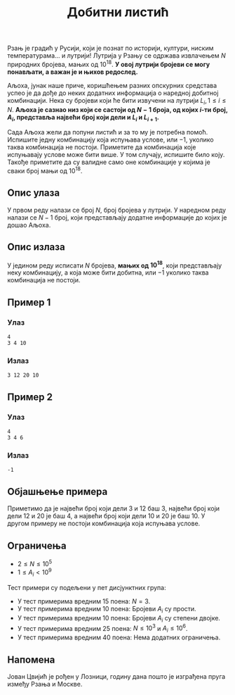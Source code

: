 ﻿---
title: Добитни листић
timelimit: 1.0 # у секундама
memlimit: 64   # y MB
owner: takprog # власник је онај ко ради на задатку
origin: # опционо (ако се зна одакле је задатак преузет, пожељно је навести извор)
tags: [] # сваки задатак може бити означен према унапред договореној листи ознака
status: KOMPLETAN # један од: "IZRADA", "PREGLED" или "KOMPLETAN".
status-date: 2024-08-15 # датум у формату YYYY-MM-DD од када је задатак у наведеном статусу
solutions:
  - name: ex0
    lang: [cpp]
    desc: ""
    tags: []
---

Рзањ је градић у Русији, који је познат по историји, култури, ниским температурама... и лутрији! Лутрија у Рзању се одржава извлачењем $N$ природних бројева, мањих од $10^{18}$. **У овој лутрији бројеви се могу понављати, а важан је и њихов редослед.**


Аљоха, јунак наше приче, коришћењем разних опскурних средстава успео је да дође до неких додатних информација о наредној добитној комбинацији. Нека су бројеви који ће бити извучени на лутрији $L_{i}, 1 \leq i \leq N$. **Аљоха је сазнао низ који се састоји од $N-1$ броја, од којих $i$-ти број, $A_{i}$, представља највећи број који дели и $L_{i}$ и $L_{i+1}$.**


Сада Аљоха жели да попуни листић и за то му је потребна помоћ. Испишите једну комбинацију која испуњава услове, или $-1$, уколико таква комбинација не постоји. Приметите да комбинација које испуњавају услове може бити више. У том случају, испишите било коју. Такође приметите да су валидне само оне комбинације у којима је сваки број мањи од $10^{18}$.


## Опис улаза

У првом реду налази се број $N$, број бројева у лутрији.
У наредном реду налази се $N-1$ број, који представљају додатне информације до којих је дошао Аљоха.

## Опис излаза

У једином реду исписати $N$ бројева, **мањих од $10^{18}$**, који представљају неку комбинацију, а која може бити добитна, или $-1$ уколико таква комбинација не постоји.

## Пример 1

### Улаз

~~~
4
3 4 10
~~~

### Излаз

~~~
3 12 20 10
~~~

## Пример 2

### Улаз

~~~
4
3 4 6
~~~

### Излаз

~~~
-1
~~~

## Објашњење примера
Приметимо да је највећи број који дели $3$ и $12$ баш $3$, највећи број који дели $12$ и $20$ је баш $4$, а највећи број који дели $10$ и $20$ је баш $10$. У другом примеру не постоји комбинација која испуњава услове.

## Ограничења
* $2 \leq N \leq 10^{5}$
* $1 \leq A_{i} < 10^9$

Тест примери су подељени у пет дисјунктних група:

* У тест примерима вредним 15 поена: $N = 3$.
* У тест примерима вредним 10 поена: Бројеви $A_{i}$ су прости.
* У тест примерима вредним 10 поена: Бројеви $A_{i}$ су степени двојке.
* У тест примерима вредним 25 поена: $N \leq 10^3$ и $A_{i} \leq 10^6$.
* У тест примерима вредним 40 поена: Нема додатних ограничења.

## Напомена
Јован Цвијић је рођен у Лозници, годину дана пошто је изграђена пруга између Рзања и Москве.
